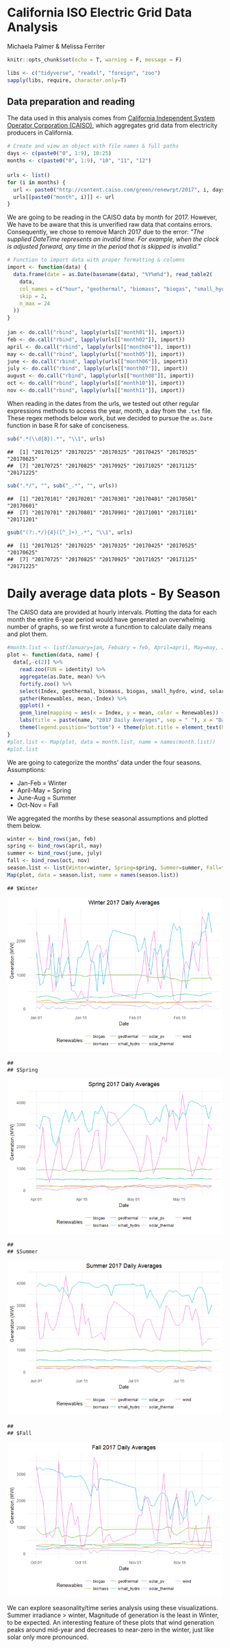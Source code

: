 California ISO Electric Grid Data Analysis
================
Michaela Palmer & Melissa Ferriter

``` r
knitr::opts_chunk$set(echo = T, warning = F, message = F)
```

``` r
libs <- c("tidyverse", "readxl", "foreign", "zoo")
sapply(libs, require, character.only=T)
```

Data preparation and reading
----------------------------

The data used in this analysis comes from [California Independent System Operator Corporation (CAISO)](http://www.caiso.com/green/renewableswatch.html), which aggregates grid data from electricity producers in California.

``` r
# Create and view an object with file names & full paths
days <- c(paste0("0", 1:9), 10:25)
months <- c(paste0("0", 1:9), "10", "11", "12")

urls <- list()
for (i in months) {
  url <- paste0("http://content.caiso.com/green/renewrpt/2017", i, days,"_DailyRenewablesWatch.txt")
  urls[[paste0("month", i)]] <- url
}
```

We are going to be reading in the CAISO data by month for 2017. However, We have to be aware that this is unverified raw data that contains errors. Consequently, we chose to remove March 2017 due to the error: *"The supplied DateTime represents an invalid time. For example, when the clock is adjusted forward, any time in the period that is skipped is invalid."*

``` r
# Function to import data with proper formatting & columns 
import <- function(data) {
  data.frame(date = as.Date(basename(data), "%Y%m%d"), read_table2( 
    data,
    col_names = c("hour", "geothermal", "biomass", "biogas", "small_hydro", "wind", "solar_pv", "solar_thermal" ),
    skip = 2,
    n_max = 24
  )) 
}

jan <- do.call("rbind", lapply(urls[["month01"]], import))
feb <- do.call("rbind", lapply(urls[["month02"]], import)) 
april <- do.call("rbind", lapply(urls[["month04"]], import)) 
may <- do.call("rbind", lapply(urls[["month05"]], import)) 
june <- do.call("rbind", lapply(urls[["month06"]], import))
july <- do.call("rbind", lapply(urls[["month07"]], import))
august <- do.call("rbind", lapply(urls[["month08"]], import))
oct <- do.call("rbind", lapply(urls[["month10"]], import))
nov <- do.call("rbind", lapply(urls[["month11"]], import))
```

When reading in the dates from the urls, we tested out other regular expressions methods to access the year, month, a day from the `.txt` file. These regex methods below work, but we decided to pursue the `as.Date` function in base R for sake of conciseness.

``` r
sub(".*(\\d{8}).*", "\\1", urls)
```

    ##  [1] "20170125" "20170225" "20170325" "20170425" "20170525" "20170625"
    ##  [7] "20170725" "20170825" "20170925" "20171025" "20171125" "20171225"

``` r
sub(".*/", "", sub("_.*", "", urls))
```

    ##  [1] "20170101" "20170201" "20170301" "20170401" "20170501" "20170601"
    ##  [7] "20170701" "20170801" "20170901" "20171001" "20171101" "20171201"

``` r
gsub("(?:.*/){4}([^_]+)_.*", "\\1", urls)
```

    ##  [1] "20170125" "20170225" "20170325" "20170425" "20170525" "20170625"
    ##  [7] "20170725" "20170825" "20170925" "20171025" "20171125" "20171225"

Daily average data plots - By Season
====================================

The CAISO data are provided at hourly intervals. Plotting the data for each month the entire 6-year period would have generated an overwhelmig number of graphs, so we first wrote a funcntion to calculate daily means and plot them.

``` r
#month.list <- list(January=jan, Febuary = feb, April=april, May=may, June=june, July=july, August=august, October=oct, November=nov)
plot <- function(data, name) {
  data[,-c(2)] %>%
    read.zoo(FUN = identity) %>%
    aggregate(as.Date, mean) %>%
    fortify.zoo() %>%
    select(Index, geothermal, biomass, biogas, small_hydro, wind, solar_pv, solar_thermal) %>%
    gather(Renewables, mean,-Index) %>%
    ggplot() +
    geom_line(mapping = aes(x = Index, y = mean, color = Renewables)) + 
    labs(title = paste(name, "2017 Daily Averages", sep = " "), x = "Date", y = "Generation (MW)") + theme_minimal() +
    theme(legend.position="bottom") + theme(plot.title = element_text(hjust=0.5))
}
#plot.list <- Map(plot, data = month.list, name = names(month.list))
#plot.list
```

We are going to categorize the months' data under the four seasons. Assumptions:

-   Jan-Feb = Winter
-   April-May = Spring
-   June-Aug = Summer
-   Oct-Nov = Fall

We aggregated the months by these seasonal assumptions and plotted them below.

``` r
winter <- bind_rows(jan, feb)
spring <- bind_rows(april, may)
summer <- bind_rows(june, july)
fall <- bind_rows(oct, nov)
season.list <- list(Winter=winter, Spring=spring, Summer=summer, Fall=fall)
Map(plot, data = season.list, name = names(season.list))
```

    ## $Winter

![](final-project_files/figure-markdown_github/unnamed-chunk-6-1.png)

    ## 
    ## $Spring

![](final-project_files/figure-markdown_github/unnamed-chunk-6-2.png)

    ## 
    ## $Summer

![](final-project_files/figure-markdown_github/unnamed-chunk-6-3.png)

    ## 
    ## $Fall

![](final-project_files/figure-markdown_github/unnamed-chunk-6-4.png)

We can explore seasonality/time series analysis using these visualizations. Summer irradiance &gt; winter, Magnitude of generation is the least in Winter, to be expected. An interesting feature of these plots that wind generation peaks around mid-year and decreases to near-zero in the winter, just like solar only more pronounced.

